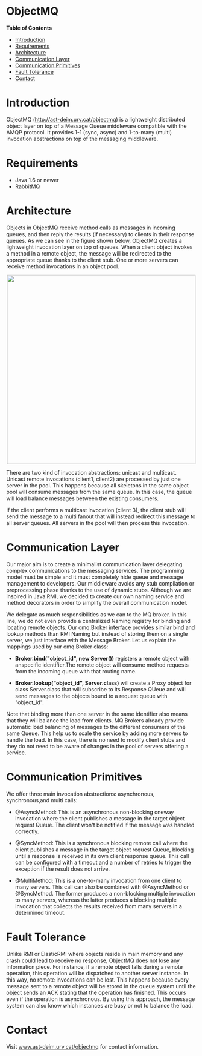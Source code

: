 ObjectMQ
=================================


**Table of Contents**

- [Introduction](#introduction)
- [Requirements](#requirements)
- [Architecture](#architecture)
- [Communication Layer](#communication-layer)
- [Communication Primitives](#communication-primitives)
- [Fault Tolerance](#fault-tolerance)
- [Contact](#contact)


# Introduction

ObjectMQ  (<http://ast-deim.urv.cat/objectmq>) is a lightweight distributed object layer on top of a Message Queue middleware compatible with the AMQP protocol. It provides 1-1 (sync, async) and 1-to-many (multi) invocation abstractions on top of the messaging middleware.

# Requirements

* Java 1.6 or newer
* RabbitMQ


# Architecture


Objects in ObjectMQ receive method calls as messages in incoming queues, and then reply the results (if necessary) to clients in their response queues. As we can see in the figure shown below, ObjectMQ creates a lightweight invocation layer on top of queues. When a client object invokes a method in a remote object, the message will be redirected to the appropriate queue thanks to the client stub. One or more servers can receive method invocations in an object pool.

<p align="center">
  <img width="500" src="https://raw.githubusercontent.com/cloudspaces/objectmq/master/src/main/resources/architecture.png">
</p>

There are two kind of invocation abstractions: unicast and multicast. Unicast remote invocations (client1, client2) are processed by just one server in the pool. This happens because all skeletons in the same object pool will consume messages from the same queue. In this case, the queue will load balance messages between the existing consumers.

If the client performs a multicast invocation (client 3), the client stub will send the message to a multi fanout that will instead redirect this message to all server queues. All servers in the pool will then process this invocation. 


# Communication Layer

Our major aim is to create a minimalist communication layer delegating complex communications to the messaging services. The programming model must be simple and it must completely hide queue and message management to developers. Our middleware avoids any stub compilation or preprocessing phase thanks to the use of dynamic stubs.
Although we are inspired in Java RMI, we decided to create our own naming service and method decorators in order to simplify the overall communication model.

We delegate as much responsibilities as we can  to the MQ broker. In this line, we do not even provide a centralized Naming registry for binding and locating remote objects. Our omq.Broker interface provides similar bind and lookup methods than RMI Naming  but instead of storing them on a single server, we just interface with the Message Broker. Let us explain the mappings used by our omq.Broker class:

- **Broker.bind("object_id", new Server())** registers a remote object with anspecific identifier.The remote object will consume method requests from the incoming queue with that routing name.

- **Broker.lookup("object_id", Server.class)** will create a Proxy object for class Server.class that will subscribe to its Response QUeue and will send messages to the objects bound to a request queue with "object_id".

Note that binding more than one server in the same identifier also means that they will balance the load from clients. MQ Brokers already provide automatic load balancing of messages to the different consumers of the same Queue. This help us to scale the service by adding more servers to handle the load. In this case, there is
no need to modify client stubs and they do not need to be aware of changes in the pool of servers offering a service.


# Communication Primitives

We offer three main invocation abstractions: asynchronous, synchronous,and multi calls:

* @AsyncMethod: This is an asynchronous non-blocking oneway invocation where the client publishes a message in the target object request Queue. The client won't be notified if the message was handled correctly.

* @SyncMethod: This is a synchronous blocking remote call where the client publishes a message in the target object request Queue, blocking until a response is received in its own client response queue. This call can be configured with a timeout and a number of retries to trigger the exception if the result does not arrive.

* @MultiMethod:  This is a one-to-many invocation from one client to many servers. This call can also be combined with @AsyncMethod or @SyncMethod. The former produces a non-blocking multiple invocation to many servers, whereas
the latter produces a blocking multiple invocation that collects the results received from many servers in a determined timeout.

# Fault Tolerance

Unlike RMI or ElasticRMI where objects reside in main memory and any crash could lead to receive no response, ObjectMQ does not lose any information piece. For instance, if a remote object falls during a remote operation, this operation will be dispatched to another server instance. In this way, no remote invocations can be lost. This happens because every message sent to a remote object will be stored in the queue system until the object sends an ACK stating that the operation has finished. This occurs even if the operation is asynchronous. By using this approach, the message system can also know which instances are busy or not to balance the load.

# Contact
Visit www.ast-deim.urv.cat/objectmq for contact information.
